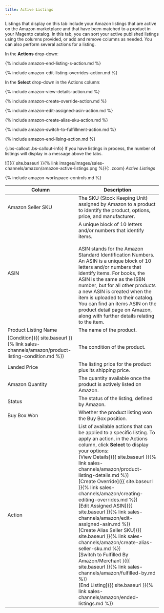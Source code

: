 ```yaml
---
title: Active Listings
---
```



Listings that display on this tab include your Amazon listings that are active on the Amazon marketplace and that have been matched to a product in your Magento catalog. In this tab, you can sort your active published listings using the columns provided, or add and remove columns as needed. You can also perform several actions for a listing.

In the **Actions** drop-down:

{% include amazon-end-listing-s-action.md %}

{% include amazon-edit-listing-overrides-action.md %}

In the **Select** drop-down in the Actions column:

{% include amazon-view-details-action.md %}

{% include amazon-create-override-action.md %}

{% include amazon-edit-assigned-asin-action.md %}

{% include amazon-create-alias-sku-action.md %}

{% include amazon-switch-to-fulfillment-action.md %}

{% include amazon-end-lising-action.md %}

{:.bs-callout .bs-callout-info}
If you have listings in process, the number of listings will display in a message above the tabs.

![]({{ site.baseurl }}{% link images/images/sales-channels/amazon/amazon-active-listings.png %}){: .zoom}
_Active Listings_

{% include amazon-workspace-controls.md %}

|Column|Description|
|--- |--- |
|Amazon Seller SKU|The SKU (Stock Keeping Unit) assigned by Amazon to a product to identify the product, options, price, and manufacturer.|
|ASIN|A unique block of 10 letters and/or numbers that identify items. <br/><br/>ASIN stands for the Amazon Standard Identification Numbers. An ASIN is a unique block of 10 letters and/or numbers that identify items. For books, the ASIN is the same as the ISBN number, but for all other products a new ASIN is created when the item is uploaded to their catalog. You can find an items ASIN on the product detail page on Amazon, along with further details relating to the item.|
|Product Listing Name|The name of the product.|
|[Condition]({{ site.baseurl }}{% link sales-channels/amazon/product-listing-condition.md %})|The condition of the product.|
|Landed Price|The listing price for the product plus its shipping price.|
|Amazon Quantity|The quantity available once the product is actively listed on Amazon.|
|Status|The status of the listing, defined by Amazon.|
|Buy Box Won|Whether the product listing won the Buy Box position.|
|Action|List of available actions that can be applied to a specific listing. To apply an action, in the Actions column, click **Select** to display your options:<br />[View Details]({{ site.baseurl }}{% link sales-channels/amazon/product-listing-details.md %})<br />[Create Override]({{ site.baseurl }}{% link sales-channels/amazon/creating-editing-overrides.md %})<br />[Edit Assigned ASIN]({{ site.baseurl }}{% link sales-channels/amazon/edit-assigned-asin.md %})<br />[Create Alias Seller SKU]({{ site.baseurl }}{% link sales-channels/amazon/create-alias-seller-sku.md %})<br />[Switch to Fulfilled By Amazon/Merchant ]({{ site.baseurl }}{% link sales-channels/amazon/fulfilled-by.md %})<br />[End Listing]({{ site.baseurl }}{% link sales-channels/amazon/ended-listings.md %})|